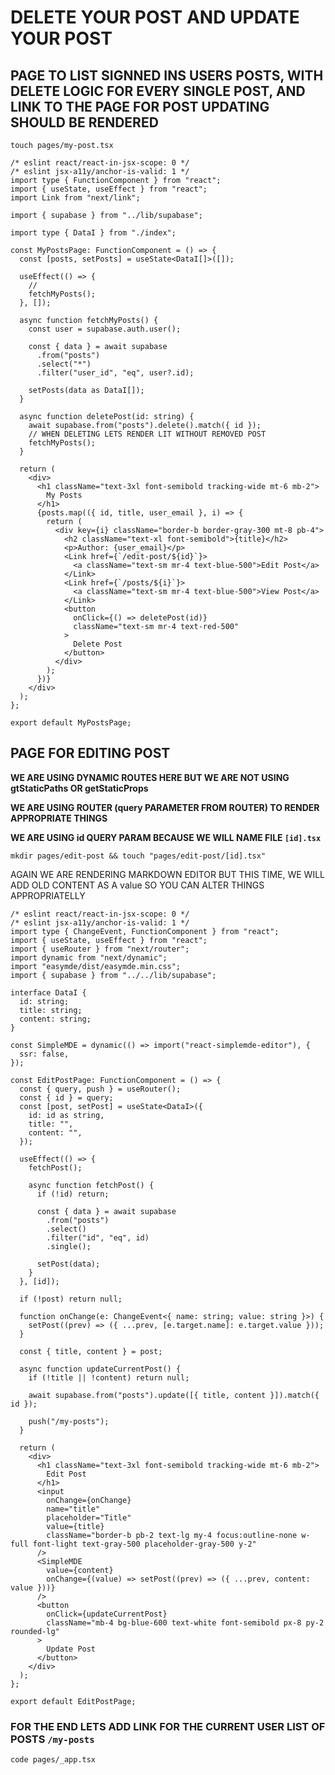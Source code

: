 # DELETE YOUR POST AND UPDATE YOUR POST

## PAGE TO LIST SIGNNED INS USERS POSTS, WITH DELETE LOGIC FOR EVERY SINGLE POST, AND LINK TO THE PAGE FOR POST UPDATING SHOULD BE RENDERED

```
touch pages/my-post.tsx
```

```tsx
/* eslint react/react-in-jsx-scope: 0 */
/* eslint jsx-a11y/anchor-is-valid: 1 */
import type { FunctionComponent } from "react";
import { useState, useEffect } from "react";
import Link from "next/link";

import { supabase } from "../lib/supabase";

import type { DataI } from "./index";

const MyPostsPage: FunctionComponent = () => {
  const [posts, setPosts] = useState<DataI[]>([]);

  useEffect(() => {
    //
    fetchMyPosts();
  }, []);

  async function fetchMyPosts() {
    const user = supabase.auth.user();

    const { data } = await supabase
      .from("posts")
      .select("*")
      .filter("user_id", "eq", user?.id);

    setPosts(data as DataI[]);
  }

  async function deletePost(id: string) {
    await supabase.from("posts").delete().match({ id });
    // WHEN DELETING LETS RENDER LIT WITHOUT REMOVED POST
    fetchMyPosts();
  }

  return (
    <div>
      <h1 className="text-3xl font-semibold tracking-wide mt-6 mb-2">
        My Posts
      </h1>
      {posts.map(({ id, title, user_email }, i) => {
        return (
          <div key={i} className="border-b border-gray-300 mt-8 pb-4">
            <h2 className="text-xl font-semibold">{title}</h2>
            <p>Author: {user_email}</p>
            <Link href={`/edit-post/${id}`}>
              <a className="text-sm mr-4 text-blue-500">Edit Post</a>
            </Link>
            <Link href={`/posts/${i}`}>
              <a className="text-sm mr-4 text-blue-500">View Post</a>
            </Link>
            <button
              onClick={() => deletePost(id)}
              className="text-sm mr-4 text-red-500"
            >
              Delete Post
            </button>
          </div>
        );
      })}
    </div>
  );
};

export default MyPostsPage;

```

## PAGE FOR EDITING POST

**WE ARE USING DYNAMIC ROUTES HERE BUT WE ARE NOT USING gtStaticPaths OR getStaticProps**

**WE ARE USING ROUTER (query PARAMETER FROM ROUTER) TO RENDER APPROPRIATE THINGS**

**WE ARE USING id QUERY PARAM BECAUSE WE WILL NAME FILE `[id].tsx`**

```
mkdir pages/edit-post && touch "pages/edit-post/[id].tsx"
```

AGAIN WE ARE RENDERING MARKDOWN EDITOR BUT THIS TIME, WE WILL ADD OLD CONTENT AS A value SO YOU CAN ALTER THINGS APPROPRIATELLY

```tsx
/* eslint react/react-in-jsx-scope: 0 */
/* eslint jsx-a11y/anchor-is-valid: 1 */
import type { ChangeEvent, FunctionComponent } from "react";
import { useState, useEffect } from "react";
import { useRouter } from "next/router";
import dynamic from "next/dynamic";
import "easymde/dist/easymde.min.css";
import { supabase } from "../../lib/supabase";

interface DataI {
  id: string;
  title: string;
  content: string;
}

const SimpleMDE = dynamic(() => import("react-simplemde-editor"), {
  ssr: false,
});

const EditPostPage: FunctionComponent = () => {
  const { query, push } = useRouter();
  const { id } = query;
  const [post, setPost] = useState<DataI>({
    id: id as string,
    title: "",
    content: "",
  });

  useEffect(() => {
    fetchPost();

    async function fetchPost() {
      if (!id) return;

      const { data } = await supabase
        .from("posts")
        .select()
        .filter("id", "eq", id)
        .single();

      setPost(data);
    }
  }, [id]);

  if (!post) return null;

  function onChange(e: ChangeEvent<{ name: string; value: string }>) {
    setPost((prev) => ({ ...prev, [e.target.name]: e.target.value }));
  }

  const { title, content } = post;

  async function updateCurrentPost() {
    if (!title || !content) return null;

    await supabase.from("posts").update([{ title, content }]).match({ id });

    push("/my-posts");
  }

  return (
    <div>
      <h1 className="text-3xl font-semibold tracking-wide mt-6 mb-2">
        Edit Post
      </h1>
      <input
        onChange={onChange}
        name="title"
        placeholder="Title"
        value={title}
        className="border-b pb-2 text-lg my-4 focus:outline-none w-full font-light text-gray-500 placeholder-gray-500 y-2"
      />
      <SimpleMDE
        value={content}
        onChange={(value) => setPost((prev) => ({ ...prev, content: value }))}
      />
      <button
        onClick={updateCurrentPost}
        className="mb-4 bg-blue-600 text-white font-semibold px-8 py-2 rounded-lg"
      >
        Update Post
      </button>
    </div>
  );
};

export default EditPostPage;
```

### FOR THE END LETS ADD LINK FOR THE CURRENT USER LIST OF POSTS `/my-posts`

```
code pages/_app.tsx
```

```tsx

```
